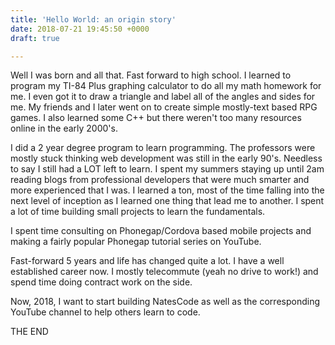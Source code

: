 ```yaml
---
title: 'Hello World: an origin story'
date: 2018-07-21 19:45:50 +0000
draft: true

---
```

Well I was born and all that. Fast forward to high school. I learned to program my TI-84 Plus graphing calculator to do all my math homework for me. I even got it to draw a triangle and label all of the angles and sides for me. My friends and I later went on to create simple mostly-text based RPG games. I also learned some C++ but there weren't too many resources online in the early 2000's.

I did a 2 year degree program to learn programming. The professors were mostly stuck thinking web development was still in the early 90's. Needless to say I still had a LOT left to learn. I spent my summers staying up until 2am reading blogs from professional developers that were much smarter and more experienced that I was. I learned a ton, most of the time falling into the next level of inception as I learned one thing that lead me to another. I spent a lot of time building small projects to learn the fundamentals. 

I spent time consulting on Phonegap/Cordova based mobile projects and making a fairly popular Phonegap tutorial series on YouTube.

Fast-forward 5 years and life has changed quite a lot. I have a well established career now. I mostly telecommute (yeah no drive to work!) and spend time doing contract work on the side. 

Now, 2018, I want to start building NatesCode as well as the corresponding YouTube channel to help others learn to code.


THE END
